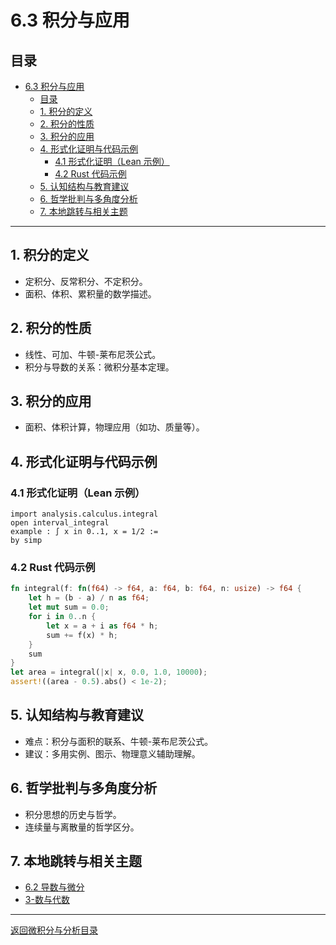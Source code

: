 # 6.3 积分与应用

## 目录

- [6.3 积分与应用](#63-积分与应用)
  - [目录](#目录)
  - [1. 积分的定义](#1-积分的定义)
  - [2. 积分的性质](#2-积分的性质)
  - [3. 积分的应用](#3-积分的应用)
  - [4. 形式化证明与代码示例](#4-形式化证明与代码示例)
    - [4.1 形式化证明（Lean 示例）](#41-形式化证明lean-示例)
    - [4.2 Rust 代码示例](#42-rust-代码示例)
  - [5. 认知结构与教育建议](#5-认知结构与教育建议)
  - [6. 哲学批判与多角度分析](#6-哲学批判与多角度分析)
  - [7. 本地跳转与相关主题](#7-本地跳转与相关主题)

---

## 1. 积分的定义

- 定积分、反常积分、不定积分。
- 面积、体积、累积量的数学描述。

## 2. 积分的性质

- 线性、可加、牛顿-莱布尼茨公式。
- 积分与导数的关系：微积分基本定理。

## 3. 积分的应用

- 面积、体积计算，物理应用（如功、质量等）。

## 4. 形式化证明与代码示例

### 4.1 形式化证明（Lean 示例）

```lean
import analysis.calculus.integral
open interval_integral
example : ∫ x in 0..1, x = 1/2 :=
by simp
```

### 4.2 Rust 代码示例

```rust
fn integral(f: fn(f64) -> f64, a: f64, b: f64, n: usize) -> f64 {
    let h = (b - a) / n as f64;
    let mut sum = 0.0;
    for i in 0..n {
        let x = a + i as f64 * h;
        sum += f(x) * h;
    }
    sum
}
let area = integral(|x| x, 0.0, 1.0, 10000);
assert!((area - 0.5).abs() < 1e-2);
```

## 5. 认知结构与教育建议

- 难点：积分与面积的联系、牛顿-莱布尼茨公式。
- 建议：多用实例、图示、物理意义辅助理解。

## 6. 哲学批判与多角度分析

- 积分思想的历史与哲学。
- 连续量与离散量的哲学区分。

## 7. 本地跳转与相关主题

- [6.2 导数与微分](./6.2-导数与微分.md)
- [3-数与代数](../../3-数与代数/README.md)

---

[返回微积分与分析目录](../README.md)
